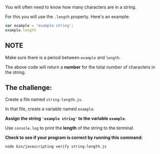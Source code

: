 You will often need to know how many characters are in a string.

For this you will use the `.length` property. Here's an example:

```js
var example = 'example string';
example.length
```

## NOTE

Make sure there is a period between `example` and `length`.

The above code will return a **number** for the total number of characters in the string.


## The challenge:

Create a file named `string-length.js`.

In that file, create a variable named `example`.

**Assign the string `'example string'` to the variable `example`.**

Use `console.log` to print the **length** of the string to the terminal.

**Check to see if your program is correct by running this command:**

`node bin/javascripting verify string-length.js`
